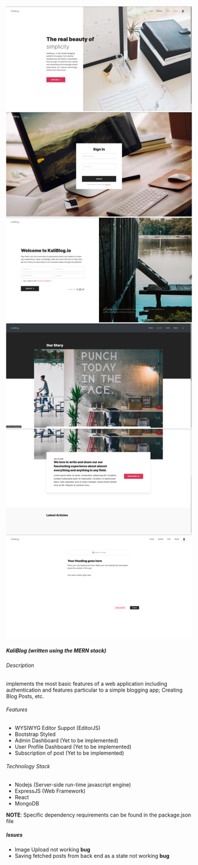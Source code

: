 ![Landing Page](project-images/landing-page.png)
![Authentication (Signin)](project-images/signin.png)
![Authentication (Signup)](project-images/signup.png)
![Blog Posts](project-images/blog-posts.png)
![Blog Posts Cont](project-images/blog-posts-cont.png)
![Add Blog Posts](project-images/add-post.png)


##### KaliBlog (written using the MERN stack)

###### Description
implements the most basic features of a web application including 
authentication and features particular to a simple blogging
app; Creating Blog Posts, etc.

###### Features
- WYSIWYG Editor Suppot (EditorJS)
- Bootstrap Styled
- Admin Dashboard (Yet to be implemented)
- User Profile Dashboard (Yet to be implemented)
- Subscription of post (Yet to be implemented)


###### Technology Stack
- Nodejs (Server-side run-time javascript engine)
- ExpressJS (Web Framework)
- React
- MongoDB

**NOTE**: Specific dependency requirements can be found
in the package.json file


##### Issues
- Image Upload not working **bug**
- Saving fetched posts from back end as a state not working **bug**